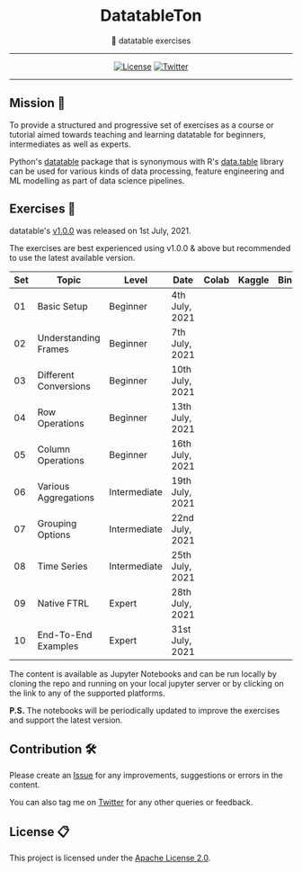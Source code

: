 <div align='center'>

<h1>DatatableTon</h1>
💯 datatable exercises

---

[![License](https://img.shields.io/badge/license-Apache%202.0-blue.svg?logo=apache)](https://github.com/vopani/datatableton/blob/master/LICENSE)
[![Twitter](https://img.shields.io/twitter/follow/vopani)](https://twitter.com/vopani)

---

</div>

## Mission 🚀
To provide a structured and progressive set of exercises as a course or tutorial aimed towards teaching and learning datatable for beginners, intermediates as well as experts.

Python's [datatable](https://github.com/h2oai/datatable) package that is synonymous with R's [data.table](https://github.com/Rdatatable/data.table) library can be used for various kinds of data processing, feature engineering and ML modelling as part of data science pipelines.

## Exercises 📖
datatable's [v1.0.0](https://datatable.readthedocs.io/en/latest/releases/v1.0.0.html) was released on 1st July, 2021.

The exercises are best experienced using v1.0.0 & above but recommended to use the latest available version.

| Set | Topic | Level | Date | Colab | Kaggle | Binder | GitHub |
| --- | ----- | ----- | ---- | ----- | ------ | ------ | ------ |
| 01 | Basic Setup | Beginner | 4th July, 2021 |
| 02 | Understanding Frames | Beginner | 7th July, 2021 |
| 03 | Different Conversions | Beginner | 10th July, 2021 |
| 04 | Row Operations | Beginner | 13th July, 2021 |
| 05 | Column Operations | Beginner | 16th July, 2021 |
| 06 | Various Aggregations | Intermediate | 19th July, 2021 |
| 07 | Grouping Options | Intermediate | 22nd July, 2021 |
| 08 | Time Series | Intermediate | 25th July, 2021 |
| 09 | Native FTRL | Expert | 28th July, 2021 | 
| 10 | End-To-End Examples | Expert | 31st July, 2021 |

The content is available as Jupyter Notebooks and can be run locally by cloning the repo and running on your local jupyter server or by clicking on the link to any of the supported platforms.

**P.S.** The notebooks will be periodically updated to improve the exercises and support the latest version.

## Contribution 🛠️
Please create an [Issue](https://github.com/vopani/datatableton/issues) for any improvements, suggestions or errors in the content.

You can also tag me on [Twitter](https://twitter.com/vopani) for any other queries or feedback.

## License 📋
This project is licensed under the [Apache License 2.0](#LICENSE).
